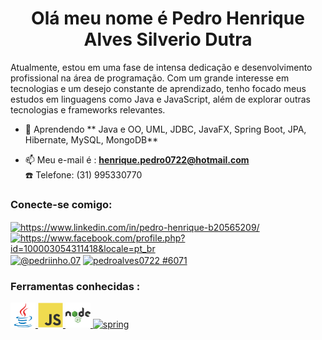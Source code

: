 <h1 align="center">Olá meu nome é Pedro Henrique Alves Silverio Dutra</h1>
<p>Atualmente, estou em uma fase de intensa dedicação e desenvolvimento profissional na área de programação. Com um grande interesse em tecnologias e um desejo constante de aprendizado, tenho focado meus estudos em linguagens como Java e JavaScript, além de explorar outras tecnologias e frameworks relevantes.</p>

- 🌱 Aprendendo  **  Java e OO, UML, JDBC, JavaFX, Spring Boot, JPA, Hibernate, MySQL, MongoDB**

- 📫 Meu e-mail é : **henrique.pedro0722@hotmail.com** <br>
  :telephone: Telefone: (31) 995330770


<h3 align="left">Conecte-se comigo:</h3>
<p align="left">
<a href="https://www.linkedin.com/in/pedro-henrique-b20565209/" target="blank"><img align="center" src="https://raw.githubusercontent.com/rahuldkjain/github-profile-readme-generator/master/src/images/icons/Social/linked-in-alt.svg" alt="https://www.linkedin.com/in/pedro-henrique-b20565209/" height="30" width="40" /></a>
<a href="https://www.facebook.com/profile.php?id=100003054311418&locale=pt_br" target="blank"><img align="center" src="https://raw.githubusercontent.com/rahuldkjain/github-profile-readme-generator/master/src/images/icons/Social/facebook.svg" alt="https://www.facebook.com/profile.php?id=100003054311418&locale=pt_br" height="30" width="40" /></a>
<a href="https://instagram.com/pedriinho.07" target="blank"><img align="center" src="https://raw.githubusercontent.com/rahuldkjain/github-profile-readme-generator/master/src/images/icons/Social/instagram.svg" alt="@pedriinho.07" height="30" width="40" /></a>
<a href="https://discord.gg/pedroalves0722 #6071" target="blank"><img align="center" src="https://raw.githubusercontent.com/rahuldkjain/github-profile-readme-generator/master/src/images/icons/Social/discord.svg" alt="pedroalves0722 #6071" height="30" width="40" /></a>
</p>

<h3 align="left">Ferramentas conhecidas :</h3>
<p align="left"> <a href="https://www.java.com" target="_blank" rel="noreferrer"> <img src="https://raw.githubusercontent.com/devicons/devicon/master/icons/java/java-original.svg" alt="java" width="40" height="40"/> </a> <a href="https://developer.mozilla.org/en-US/docs/Web/JavaScript" target="_blank" rel="noreferrer"> <img src="https://raw.githubusercontent.com/devicons/devicon/master/icons/javascript/javascript-original.svg" alt="javascript" width="40" height="40"/> </a> <a href="https://nodejs.org" target="_blank" rel="noreferrer"> <img src="https://raw.githubusercontent.com/devicons/devicon/master/icons/nodejs/nodejs-original-wordmark.svg" alt="nodejs" width="40" height="40"/> </a> <a href="https://spring.io/" target="_blank" rel="noreferrer"> <img src="https://www.vectorlogo.zone/logos/springio/springio-icon.svg" alt="spring" width="40" height="40"/> </a> </p>
